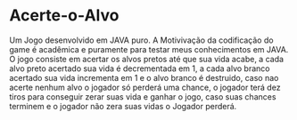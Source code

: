 # Acerte-o-Alvo

Um Jogo desenvolvido em JAVA puro.
A Motivivação da codificação do game é acadêmica e puramente para testar meus conhecimentos em JAVA.
O jogo consiste em acertar os alvos pretos até que sua vida acabe, a cada alvo preto acertado sua vida é decrementada em 1, a cada alvo branco acertado sua vida incrementa em 1 e o alvo branco é destruido,
caso nao acerte nenhum alvo o jogador só perderá uma chance, o jogador terá dez tiros para conseguir zerar suas vida e ganhar o jogo, caso suas chances terminem e o jogador não zera suas vidas 
o Jogador perderá.
